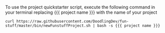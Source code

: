 To use the project quickstarter script, execute the following command in your terminal replacing {{{ project name }}} with the name of your project

```
curl https://raw.githubusercontent.com/DoodlingDev/fun-stuff/master/bin/newFunstuffProject.sh | bash -s {{{ project name }}}
```
